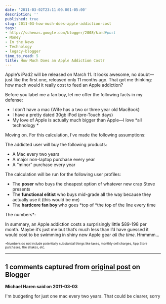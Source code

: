 ```yaml
---
date: '2011-03-02T23:11:00.001-05:00'
description: ''
published: true
slug: 2011-03-how-much-does-apple-addiction-cost
tags:
- http://schemas.google.com/blogger/2008/kind#post
- Money
- In the News
- Technology
- legacy-blogger
time_to_read: 5
title: How Much Does an Apple Addiction Cost?
---
```



Apple’s iPad2 will be released on March 11. It looks awesome, no doubt—just like the first one, released only 11 months ago. That got me thinking: how much would it really cost to feed an Apple addiction?

Before you label me a fan boy, let me offer the following facts in my defense:  <ul>   <li>I don’t have a mac (Wife has a two or three year old MacBook) </li>    <li>I have a pretty dated 30gb iPod (pre-Touch days) </li>    <li>My love of Apple is actually much bigger than Apple—I love *all technology *</li> </ul>

Moving on. For this calculation, I’ve made the following assumptions:

The addicted user will buy the following products:  <ul>   <li>A Mac every two years </li>    <li>A major non-laptop purchase every year </li>    <li>A “minor” purchase every year </li> </ul>

The calculation will be run for the following user profiles:  <ul>   <li>The <strong>poser</strong> who buys the cheapest option of whatever new crap Steve presents </li>    <li>The <strong>functional elitist</strong> who buys mid-grade all the way because they actually use it (this would be me) </li>    <li>The <strong>hardcore fan boy </strong>who goes *top of *the top of the line every time </li> </ul>

The numbers*: 



In summary, an Apple addiction costs a surprisingly little $89-198 per month. Maybe it’s just me but that’s much less than I’d have guessed it would cost to be swimming in shiny new Apple gear *all the time*. Hmmmm…

<font size="1">*Numbers do not include potentially substantial things like taxes, monthly cell charges, App Store purchases, the shakes, etc.</font>

---

## 1 comments captured from [original post](https://blog.wassupy.com/2011/03/how-much-does-apple-addiction-cost.html) on Blogger

**Michael Haren said on 2011-03-03**

I'm budgeting for just one mac every two years. That could be clearer, sorry

